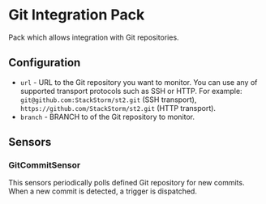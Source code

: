 # Git Integration Pack

Pack which allows integration with Git repositories.

## Configuration

* ``url`` - URL to the Git repository you want to monitor. You can use any
  of supported transport protocols such as SSH or HTTP. For example:
  ``git@github.com:StackStorm/st2.git`` (SSH transport),
  ``https://github.com/StackStorm/st2.git`` (HTTP transport).
* ``branch`` - BRANCH to of the Git repository to monitor. 

## Sensors

### GitCommitSensor

This sensors periodically polls defined Git repository for new commits. When a
new commit is detected, a trigger is dispatched.
